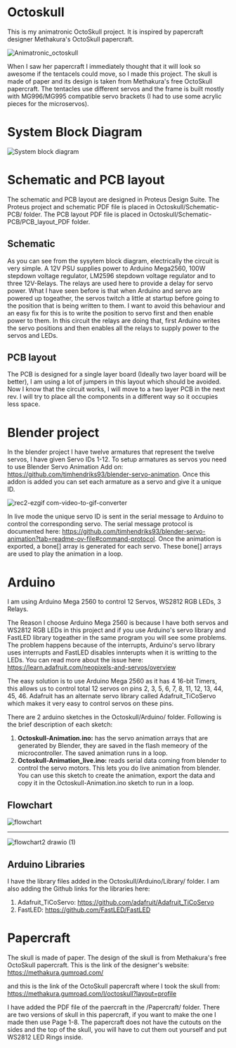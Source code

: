 # Octoskull
This is my animatronic OctoSkull project. It is inspired by papercraft designer Methakura's OctoSkull papercraft.

![Animatronic_octoskull](https://github.com/user-attachments/assets/35480357-565d-4985-833a-e7f81111822b)

When I saw her papercraft I immediately thought that it will look so awesome if the tentacels could move, so I made this project. The skull is made of paper and its design is taken from Methakura's free OctoSkull papercraft. The tentacles use different servos and the frame is built mostly with MG996/MG995 compatible servo brackets (I had to use some acrylic pieces for the microservos).

# System Block Diagram

![System block diagram](https://github.com/user-attachments/assets/c866725b-1ebc-4fa3-847c-589de1a2305d)

# Schematic and PCB layout
The schematic and PCB layout are designed in Proteus Design Suite. The Proteus project and schematic PDF file is placed in Octoskull/Schematic-PCB/ folder. The PCB layout PDF file is placed in Octoskull/Schematic-PCB/PCB_layout_PDF folder.

## Schematic
As you can see from the sysytem block diagram, electrically the circuit is very simple. A 12V PSU supplies power to Arduino Mega2560, 100W stepdown voltage regulator, LM2596 stepdown voltage regulator and to three 12V-Relays. The relays are used here to provide a delay for servo power. What I have seen before is that when Arduino and servo are powered up togeather, the servos twitch a little at startup before going to the position that is being written to them. I want to avoid this behaviour and an easy fix for this is to write the position to servo first and then enable power to them. In this circuit the relays are doing that, first Arduino writes the servo positions and then enables all the relays to supply power to the servos and LEDs.

## PCB layout
The PCB is designed for a single layer board (Ideally two layer board will be better), I am using a lot of jumpers in this layout which should be avoided. Now I know that the circuit works, I will move to a two layer PCB in the next rev. I will try to place all the components in a different way so it occupies less space.

# Blender project
In the blender project I have twelve armatures that represent the twelve servos, I have given Servo IDs 1-12. To setup armatures as servos you need to use Blender Servo Animation Add on: https://github.com/timhendriks93/blender-servo-animation. Once this addon is added you can set each armature as a servo and give it a unique ID.

![rec2-ezgif com-video-to-gif-converter](https://github.com/user-attachments/assets/b761d5fa-6bb4-4942-a8d3-2af8f3955650)

In live mode the unique servo ID is sent in the serial message to Arduino to control the corresponding servo. The serial message protocol is documented here: https://github.com/timhendriks93/blender-servo-animation?tab=readme-ov-file#command-protocol. Once the animation is exported, a bone[] array is generated for each servo. These bone[] arrays are used to play the animation in a loop.

# Arduino
I am using Arduino Mega 2560 to control 12 Servos, WS2812 RGB LEDs, 3 Relays. 

The Reason I choose Arduino Mega 2560 is because I have both servos and WS2812 RGB LEDs in this project and if you use Arduino's servo library and FastLED library togeather in the same program you will see some problems. The problem happens because of the interrupts, Arduino's servo library uses interrupts and FastLED disables innterupts when it is writting to the LEDs. You can read more about the issue here: https://learn.adafruit.com/neopixels-and-servos/overview

The easy solution is to use Arduino Mega 2560 as it has 4 16-bit Timers, this allows us to control total 12 servos on pins 2, 3, 5, 6, 7, 8, 11, 12, 13, 44, 45, 46. Adafruit has an alternate servo library called Adafruit_TiCoServo which makes it very easy to control servos on these pins.

There are 2 arduino sketches in the Octoskull/Arduino/ folder. Following is the brief description of each sketch:

1. **Octoskull-Animation.ino:** has the servo animation arrays that are generated by Blender, they are saved in the flash memeory of the microcontroller. The saved animation runs in a loop.
2. **Octoskull-Animation_live.ino:** reads serial data coming from blender to control the servo motors. This lets you do live animation from blender. You can use this sketch to create the animation, export the data and copy it in the Octoskull-Animation.ino sketch to run in a loop.

## Flowchart

![flowchart](https://github.com/user-attachments/assets/25cdc877-5eca-4f00-b7dd-fe03ea99a92a)
____________________________

![flowchart2 drawio (1)](https://github.com/user-attachments/assets/1f565036-1f94-49c3-a44e-1b38fa45d014)


## Arduino Libraries
I have the library files added in the Octoskull/Arduino/Library/ folder. I am also adding the Github links for the libraries here:

1. Adafruit_TiCoServo: https://github.com/adafruit/Adafruit_TiCoServo
2. FastLED: https://github.com/FastLED/FastLED

# Papercraft
The skull is made of paper. The design of the skull is from Methakura's free OctoSkull papercraft. This is the link of the designer's website: https://methakura.gumroad.com/

and this is the link of the OctoSkull papercraft where I took the skull from: https://methakura.gumroad.com/l/octoskull?layout=profile

I have added the PDF file of the paercraft in the /Papercraft/ folder. There are two versions of skull in this papercraft, if you want to make the one I made then use Page 1-8. The papercraft does not have the cutouts on the sides and the top of the skull, you will have to cut them out yourself and put WS2812 LED Rings inside. 
